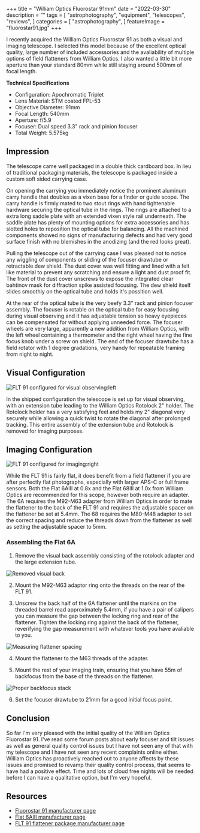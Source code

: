 +++
title = "William Optics Fluorostar 91mm"
date = "2022-03-30"
description = ""
tags = [
    "astrophotography",
    "equipment",
    "telescopes",
    "reviews",
]
categories = [
    "astrophotography",
]
featureImage = "fluorostar91.jpg"
+++

I recently acquired the William Optics Fluorostar 91 as both a visual and imaging telescope.
I selected this model because of the excellent optical quality, large number of included accessories and the avaliability of multiple options of field flatteners from William Optics.
I also wanted a little bit more aperture than your standard 80mm while still staying around 500mm of focal length.

<!--more-->

**Technical Specifications**

- Configuration: Apochromatic Triplet
- Lens Material: STM coated FPL-53
- Objective Diameter: 91mm
- Focal Length: 540mm
- Aperture: f/5.9
- Focuser: Dual speed 3.3" rack and pinion focuser
- Total Weight: 5.575kg

## Impression

The telescope came well packaged in a double thick cardboard box.
In lieu of traditional packaging materials, the telescope is packaged inside a custom soft sided carrying case.

On opening the carrying you immediately notice the prominent aluminum carry handle that doubles as a vixen base for a finder or guide scope.
The carry handle is firmly mated to two stout rings with hand tightenable hardware securing the optical tube in the rings.
The rings are attached to a extra long saddle plate with an extended vixen style rail underneath.
The saddle plate has plenty of mounting options for extra accessories and has slotted holes to reposition the optical tube for balancing.
All the machined components showed no signs of manufacturing defects and had very good surface finish with no blemishes in the anodizing (and the red looks great).

Pulling the telescope out of the carrying case I was pleased not to notice any wiggling of components or sliding of the focuser drawtube or retractable dew shield.
The dust cover was well fitting and lined with a felt like material to prevent any scratching and ensure a light and dust proof fit.
The front of the dust cover unscrews to expose the integrated clear bahtinov mask for diffraction spike assisted focusing.
The dew shield itself slides smoothly on the optical tube and holds it's possition well.

At the rear of the optical tube is the very beefy 3.3" rack and pinion focuser assembly.
The focuser is rotable on the optical tube for easy focusing during visual observing and it has adjustable tension so heavy eyepieces can be compensated for without applying unneeded force.
The focuser wheels are very large, apparently a new addition from William Optics, with the left wheel containing a thermometer and the right wheel having the fine focus knob under a screw on shield.
The end of the focuser drawtube has a field rotator with 1 degree gradations, very handy for repeatable framing from night to night.

## Visual Configuration

![FLT 91 configured for visual observing:left](visual-config.jpg "Visual observing configuration with diagonal and eyepiece")

In the shipped configuration the telescope is set up for visual observing, with an extension tube leading to the William Optics Rotolock 2" holder.
The Rotolock holder has a very satisfying feel and holds my 2" diagonal very securely while allowing a quick twist to rotate the diagonal after prolonged tracking.
This entire assembly of the extension tube and Rotolock is removed for imaging purposes.

## Imaging Configuration

![FLT 91 configured for imaging:right](imaging-config.jpg "Imaging configuration with field flattener and imaging train")

While the FLT 91 is fairly flat, it does benefit from a field flattener if you are after perfectly flat photographs, especially with larger APS-C or full frame sensors.
Both the Flat 6AIII at 0.8x and the Flat 68III at 1.0x from William Optics are recommended for this scope, however both require an adapter.
The 6A requires the M92-M63 adapter from William Optics in order to mate the flattener to the back of the FLT 91 and requires the adjustable spacer on the flattener be set at 5.4mm.
The 68 requires the M80-M48 adapter to set the correct spacing and reduce the threads down from the flattener as well as setting the adjustable spacer to 5mm.

### Assembling the Flat 6A

1. Remove the visual back assembly consisting of the rotolock adapter and the large extension tube.

![Removed visual back](no-visual-back.jpg "Remove the visual back, including the extension tube")

2. Mount the M92-M63 adaptor ring onto the threads on the rear of the FLT 91.

3. Unscrew the back half of the 6A flattener until the markins on the threaded barrel read approximately 5.4mm, if you have a pair of calipers you can measure the gap between the locking ring and rear of the flattener.
Tighten the locking ring against the back of the flattener, reverifying the gap measurement with whatever tools you have avaliable to you.

![Measuring flattener spacing](adjustable-spacer.jpg "Measure before and after tighening the locking ring")

4. Mount the flattener to the M63 threads of the adapter.

5. Mount the rest of your imaging train, ensuring that you have 55m of backfocus from the base of the threads on the flattener.

![Proper backfocus stack](backfocus.jpg "Off-axis guider, filter wheel, and tilt plate being used to achive correct backfocus distance")

6. Set the focuser drawtube to 21mm for a good initial focus point.

## Conclusion

So far I'm very pleased with the initial quality of the William Optics Fluorostar 91.
I've read some forum posts about early focuser and tilt issues as well as general quality control issues but I have not seen any of that with my telescope and I have not seen any recent complaints online either.
William Optics has proactively reached out to anyone affects by these issues and promised to revamp their quality control process, that seems to have had a positive effect.
Time and lots of cloud free nights will be needed before I can have a qualitative option, but I'm very hopeful.

## Resources

- [Fluorostar 91 manufacturer page](https://williamoptics.com/fluorostar-91)
- [Flat 6AIII manufacturer page](https://williamoptics.com/products/accessories/barlows-flatteners/2019-all-new-adjustable-flat6aiii-t-mount-not-included)
- [FLT 91 flattener package manufacturer page](https://williamoptics.com/products/accessories/barlows-flatteners/flat6aiii-special-edition-for-flt91)
